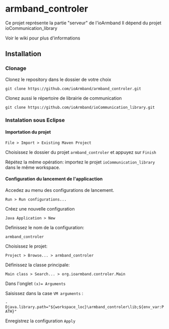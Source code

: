 armband_controler
=================

Ce projet représente la partie "serveur" de l'ioArmband 
Il dépend du projet ioCommunication_library

Voir le wiki pour plus d'informations

## Installation


### Clonage

Clonez le repository dans le dossier de votre choix

`git clone https://github.com/ioArmband/armband_controler.git`

Clonez aussi le répertoire de librairie de communication

`git clone https://github.com/ioArmband/ioCommunication_library.git`

### Instalation sous Eclipse
#### Importation du projet

`File > Import > Existing Maven Project`

Choisissez le dossier du projet `armband_controler` et appuyez sur `Finish`

Répétez la même opération: importez le projet `ioCommunication_library` dans le même workspace.

#### Configuration du lancement de l'applicaction

Accedez au menu des configurations de lancement.

`Run > Run configurations...`

Créez une nouvelle configuration 

`Java Application > New`

Definissez le nom de la configuration:

`armband_controler`

Choisissez le projet: 

`Project > Browse... > armband_controler`

Définissez la classe principale:

`Main class > Search... > org.ioarmband.controler.Main`

Dans l'onglet `(x)= Arguments`

Saisissez dans la case `VM arguments` : 

`-Djava.library.path="${workspace_loc}\armband_controler\lib;${env_var:PATH}"`

Enregistrez la configuration `Apply`
